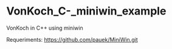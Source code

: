 # VonKoch_C-_miniwin_example
VonKoch in C++ using miniwin

Requeriments: https://github.com/pauek/MiniWin.git

